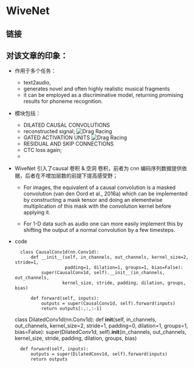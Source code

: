 # WiveNet


## 链接

## 对该文章的印象：
- 作用于多个任务：
    - text2audio, 
    - generates novel and often highly realistic musical fragments
    -  it can be employed as a discriminative model, returning promising results for phoneme recognition.
- 模块包括：
    - DILATED CAUSAL CONVOLUTIONS 
    - reconstructed signal;  ![Drag Racing](../pics/wavenet_1.png)
    - GATED ACTIVATION UNITS ![Drag Racing](../pics/wavenet_2.png)
    -  RESIDUAL AND SKIP CONNECTIONS
    - CTC loss again;
    - 
- WiveNet 引入了causal 卷积 & 空洞 卷积，前者为 cnn 编码序列数据提供依据，后者在不增加层数的前提下提高感受野；
    - For images, the equivalent of a causal convolution is a masked convolution (van den Oord et al., 2016a) which can be implemented by constructing a mask
tensor and doing an elementwise multiplication of this mask with the convolution kernel before applying it. 

    - For 1-D data such as audio one can more easily implement this by shifting the output of a
normal convolution by a few timesteps.

- code

        class CausalConv1d(nn.Conv1d):
            def __init__(self, in_channels, out_channels, kernel_size=2, stride=1,
                         padding=1, dilation=1, groups=1, bias=False):
                super(CausalConv1d, self).__init__(in_channels, out_channels, 
                        kernel_size, stride, padding, dilation, groups, bias)
            
            def forward(self, inputs):
                outputs = super(CausalConv1d, self).forward(inputs)
                return outputs[:,:,:-1]
        
            
    class DilatedConv1d(nn.Conv1d):
        def __init__(self, in_channels, out_channels, kernel_size=2, stride=1,
                     padding=0, dilation=1, groups=1, bias=False):
            super(DilatedConv1d, self).__init__(in_channels, out_channels, kernel_size, stride,
                                                padding, dilation, groups, bias)
        
        def forward(self, inputs):
            outputs = super(DilatedConv1d, self).forward(inputs)
            return outputs